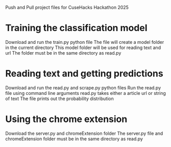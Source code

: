 Push and Pull project files for CuseHacks Hackathon 2025

# Training the classification model
  Download and run the train.py python file
  The file will create a model folder in the current directory
  This model folder will be used for reading text and url
  The folder must be in the same directory as read.py

# Reading text and getting predictions
  Download and run the read.py and scrape.py python files
  Run the read.py file using command line arguments
  read.py takes either a article url or string of text
  The file prints out the probability distribution

# Using the chrome extension
  Download the server.py and chromeExtension folder
  The server.py file and chromeExtension folder must be in the same directory as read.py
  
